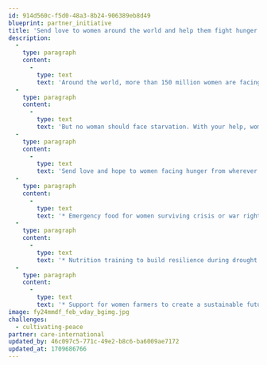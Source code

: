 ```yaml
---
id: 914d560c-f5d0-48a3-8b24-906389eb8d49
blueprint: partner_initiative
title: 'Send love to women around the world and help them fight hunger'
description:
  -
    type: paragraph
    content:
      -
        type: text
        text: 'Around the world, more than 150 million women are facing food insecurity. The reality is that hunger hits harder for women than men. Women eat last and least, often skipping meals or making unimaginable decisions to feed their families before themselves.'
  -
    type: paragraph
    content:
      -
        type: text
        text: 'But no woman should face starvation. With your help, women can overcome hunger for themselves and their families.'
  -
    type: paragraph
    content:
      -
        type: text
        text: 'Send love and hope to women facing hunger from wherever you are in the world. Your gift provides:'
  -
    type: paragraph
    content:
      -
        type: text
        text: '* Emergency food for women surviving crisis or war right now.'
  -
    type: paragraph
    content:
      -
        type: text
        text: '* Nutrition training to build resilience during drought or other climate crises.'
  -
    type: paragraph
    content:
      -
        type: text
        text: '* Support for women farmers to create a sustainable future for their families and communities.'
image: fy24mmdf_feb_vday_bgimg.jpg
challenges:
  - cultivating-peace
partner: care-international
updated_by: 46c097c5-771c-49e2-b8c6-ba6009ae7172
updated_at: 1709686766
---
```

